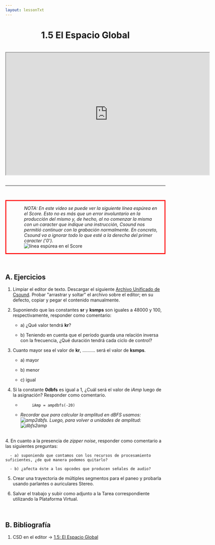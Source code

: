 ```yaml
---
layout: lessonTxt
---
```


# <center>1.5 El Espacio Global</center>

<br>
<div class="video-container">
<iframe src="https://docs.google.com/file/d/1iZJaLRb4Vju0nhxscAKMVoUSxQVrcYMz/preview" width="640" height="385" allowfullscreen="true"></iframe>
</div>
<br>
<hr>
<br>

<p style="border:3px; border-style:solid; border-color:#FF0000; padding: 1em 1em 1em 4em; align: justify;"><i>NOTA: En este video se puede ver la siguiente línea espúrea en el Score. Esto no es más que un error involuntario en la producción del mismo y, de hecho, al no comenzar la misma con un caracter que indique una instrucción, Csound nos permitió continuar con la grabación normalmente. En concreto, Csound va a ignorar todo lo que esté a la derecha del primer caracter ('0').</i>
<img style="display: block;margin-left: auto;margin-right: auto" src="{{site.baseurl}}/lessons/sintesis_aditiva/chapter1/1.1.5/error_score.png" alt="línea espúrea en el Score"></p>
<br>

## A. Ejercicios



1. Limpiar el editor de texto. Descargar el siguiente <a href="{{site.baseurl}}/lessons/sintesis_aditiva/chapter1/1.1.5/Ejercicio_5.csd">Archivo Unificado de Csound</a>. Probar "arrastrar y soltar" el archivo sobre el editor; en su defecto, copiar y pegar el contenido manualmente.

2. Suponiendo que las constantes <b>sr</b> y <b>ksmps</b> son iguales a 48000 y 100, respectivamente, responder como comentario:
 
      - a) ¿Qué valor tendrá <b>kr</b>?

      - b) Teniendo en cuenta que el período guarda una relación inversa con la frecuencia, ¿Qué duración tendrá cada ciclo de control?
      

3. Cuanto mayor sea el valor de <b>kr</b>, .......... será el valor de <b>ksmps</b>.

      - a) mayor

      - b) menor

      - c) igual
      
      
3. Si la constante <b>0dbfs</b> es igual a 1, ¿Cuál será el valor de <i>iAmp</i> luego de la asignación? Responder como comentario.

      - `     iAmp = ampdbfs(-20)`
      
      - <i>Recordar que para calcular la amplitud en dBFS usamos: <img src="{{site.baseurl}}/lessons/sintesis_aditiva/chapter1/1.1.5/dbfsamp.png" alt="amp2dbfs">. Luego, para volver a unidades de amplitud: <img src="{{site.baseurl}}/lessons/sintesis_aditiva/chapter1/1.1.5/ampdbfs.png" alt="dbfs2amp"></i>

<br>
4. En cuanto a la presencia de <i>zipper noise</i>, responder como comentario a las siguientes preguntas:

      - a) suponiendo que contamos con los recursos de procesamiento suficientes, ¿de qué manera podemos quitarlo?

      - b) ¿afecta éste a los opcodes que producen señales de audio?

       

5. Crear una trayectoria de múltiples segmentos para el paneo y probarla usando parlantes o auriculares Stereo.

6. Salvar el trabajo y subir como adjunto a la Tarea correspondiente utilizando la Plataforma Virtual.

<br>

## B. Bibliografía

1. CSD en el editor -> <a href="{{site.baseurl}}/lessons/sintesis_aditiva/chapter1/1.1.5/1.1.5.csd">1.5: El Espacio Global</a>

<br>
